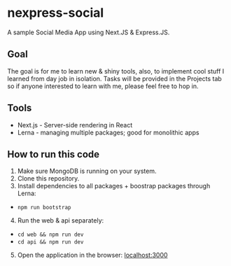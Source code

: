 # nexpress-social
A sample Social Media App using Next.JS &amp; Express.JS.

## Goal
The goal is for me to learn new & shiny tools, also, to implement cool stuff I learned from day job in isolation. Tasks will be provided in the Projects tab so if anyone interested to learn with me, please feel free to hop in.

## Tools
- Next.js - Server-side rendering in React 
- Lerna - managing multiple packages; good for monolithic apps

## How to run this code
1. Make sure MongoDB is running on your system.
2. Clone this repository.
3. Install dependencies to all packages + boostrap packages through Lerna:
  - `npm run bootstrap`
4. Run the web & api separately:
  - `cd web && npm run dev`
  - `cd api && npm run dev`
5. Open the application in the browser:
  [localhost:3000](http://localhost:3000/)


